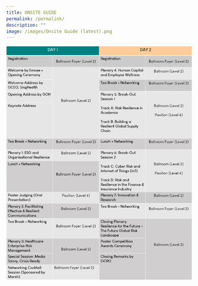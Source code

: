 ```yaml
---
title: ONSITE GUIDE
permalink: /permalink/
description: ""
image: /images/Onsite Guide (latest).png
---
```

![](/images/Onsite%20Guide%20(latest).png)